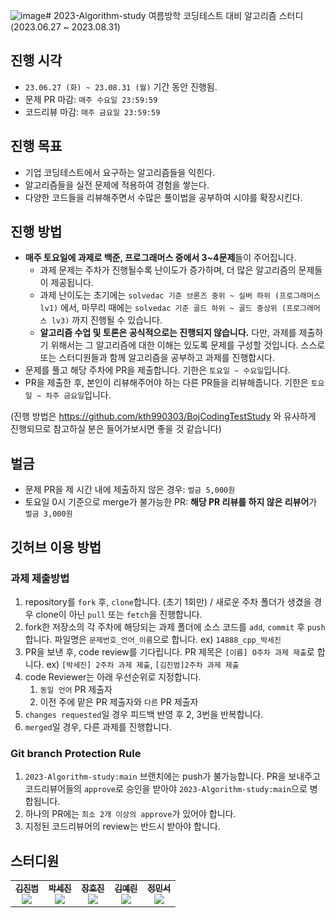 ![image](https://github.com/Fire-AO/2023-Algorithm-Study/assets/95167215/d0d7def5-a8e7-4375-86b0-c5ba03b257dc)# 2023-Algorithm-study
여름방학 코딩테스트 대비 알고리즘 스터디 (2023.06.27 ~ 2023.08.31)

## 진행 시각

- `23.06.27 (화) ~ 23.08.31 (월)` 기간 동안 진행됨.
- 문제 PR 마감: `매주 수요일 23:59:59`
- 코드리뷰 마감: `매주 금요일 23:59:59`

## 진행 목표

- 기업 코딩테스트에서 요구하는 알고리즘들을 익힌다.
- 알고리즘들을 실전 문제에 적용하여 경험을 쌓는다.
- 다양한 코드들을 리뷰해주면서 수많은 풀이법을 공부하여 시야를 확장시킨다.

## 진행 방법

- **매주 토요일에 과제로 백준, 프로그래머스 중에서 3~4문제**들이 주어집니다.
    - 과제 문제는 주차가 진행될수록 난이도가 증가하며, 더 많은 알고리즘의 문제들이 제공됩니다.
    - 과제 난이도는 초기에는 `solvedac 기준 브론즈 중위 ~ 실버 하위 (프로그래머스 lv1)` 에서, 마무리 때에는 `solvedac 기준 골드 하위 ~ 골드 중상위 (프로그래머스 lv3)` 까지 진행될 수 있습니다.
    - **알고리즘 수업 및 토론은 공식적으로는 진행되지 않습니다.** 다만, 과제를 제출하기 위해서는 그 알고리즘에 대한 이해는 있도록 문제를 구성할 것입니다. 스스로 또는 스터디원들과 함께 알고리즘을 공부하고 과제를 진행합시다.
- 문제를 풀고 해당 주차에 PR을 제출합니다. 기한은 `토요일 ~ 수요일`입니다.
- PR을 제출한 후, 본인이 리뷰해주어야 하는 다른 PR들을 리뷰해줍니다. 기한은 `토요일 ~ 차주 금요일`입니다.

(진행 방법은 https://github.com/kth990303/BojCodingTestStudy 와 유사하게 진행되므로 참고하실 분은 들어가보시면 좋을 것 같습니다)

## 벌금

- 문제 PR을 제 시간 내에 제출하지 않은 경우: `벌금 5,000원`
- 토요일 0시 기준으로 merge가 불가능한 PR: **해당 PR 리뷰를 하지 않은 리뷰어**가 `벌금 3,000원`

## 깃허브 이용 방법

### 과제 제출방법

1. repository를 `fork` 후, `clone`합니다. (초기 1회만) / 새로운 주차 폴더가 생겼을 경우 clone이 아닌 `pull` 또는 `fetch`을 진행합니다.
2. fork한 저장소의 각 주차에 해당되는 과제 폴더에 소스 코드를 `add`, `commit` 후 `push` 합니다. 파일명은 `문제번호_언어_이름`으로 합니다. ex) `14888_cpp_박세진`
3. PR을 보낸 후, code review를 기다립니다. PR 제목은 `[이름] O주차 과제 제출`로 합니다. ex) `[박세진] 2주차 과제 제출`, `[김진범]2주차 과제 제출`
4. code Reviewer는 아래 우선순위로 지정합니다.
    1. `동일 언어` PR 제출자
    2. 이전 주에 맡은 PR 제출자와 `다른` PR 제출자
5. `changes requested`일 경우 피드백 반영 후 2, 3번을 반복합니다.
6. `merged`일 경우, 다른 과제를 진행합니다.

### Git branch Protection Rule

1. `2023-Algorithm-study:main` 브랜치에는 push가 불가능합니다. PR을 보내주고 코드리뷰어들의 `approve`로 승인을 받아야 `2023-Algorithm-study:main`으로 병합됩니다.
2. 하나의 PR에는 `최소 2개 이상의 approve`가 있어야 합니다.
3. 지정된 코드리뷰어의 review는 반드시 받아야 합니다.

## 스터디원
<table style=“width: 100%;”>
  <tr>
   <td align="center" width="20%;"><a href="https://github.com/kjb512"><img src="https://avatars.githubusercontent.com/u/53505860?v=4?s=100" alt=""/><br /><sub><b>김진범</b></a><br><a href="https://solved.ac/kjb512"><img src="http://mazassumnida.wtf/api/mini/generate_badge?boj=kjb512" /></sub></a><br /></td>
   <td align="center" width="20%;"><a href="https://github.com/sejineer"><img src="https://avatars.githubusercontent.com/u/95167215?v=4?s=100" alt=""/><br /><sub><b>박세진</b></a><br><a href="https://solved.ac/qkrtpwls025"><img src="http://mazassumnida.wtf/api/mini/generate_badge?boj=qkrtpwls025" /></sub></a><br /></td>
   <td align="center" width="20%;"><a href="https://github.com/hojinida"><img src="https://avatars.githubusercontent.com/u/96263955?v=4?s=100" alt=""/><br /><sub><b>장호진</b></a><br><a href="https://solved.ac/opqrs1107"><img src="http://mazassumnida.wtf/api/mini/generate_badge?boj=opqrs1107" /></sub></a><br /></td>
   <td align="center" width="20%;"><a href="https://github.com/yeriniii"><img src="https://avatars.githubusercontent.com/u/118904207?v=4?s=100" alt=""/><br /><sub><b>김예린</b></a><br><a href="https://solved.ac/yerini"><img src="http://mazassumnida.wtf/api/mini/generate_badge?boj=yerini" /></sub></a><br /></td>
   <td align="center" width="20%;"><a href="https://github.com/minseoJeong37"><img src="https://avatars.githubusercontent.com/u/129270693?v=4?s=100" alt=""/><br /><sub><b>정민서</b></a><br><a href="https://solved.ac/wjdalstj330"><img src="http://mazassumnida.wtf/api/mini/generate_badge?boj=wjdalstj330" /></sub></a><br /></td>
  </tr>
</table>
